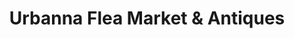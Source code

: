 ---
title: "Urbanna Flea Market & Antiques"
url: /saluda/urbanna-flea-market-und-antiques/
shop: Antiquitäten
---